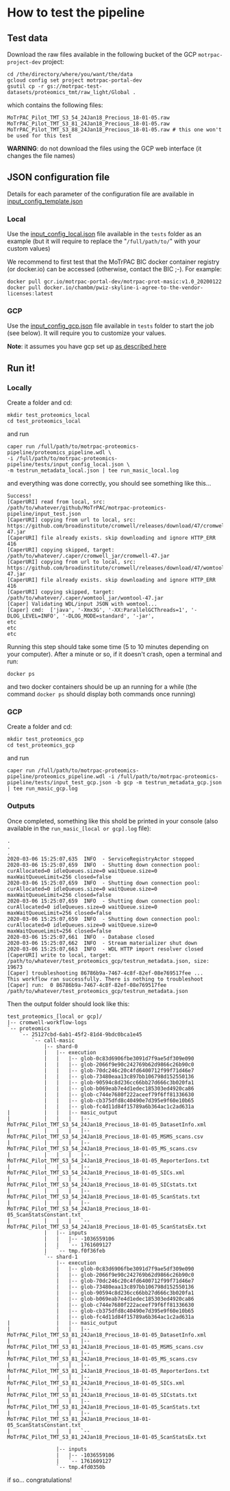 # How to test the pipeline

## Test data

Download the raw files available in the following bucket of the GCP `motrpac-project-dev` project:

```
cd /the/directory/where/you/want/the/data
gcloud config set project motrpac-portal-dev
gsutil cp -r gs://motrpac-test-datasets/proteomics_tmt/raw_light/Global .
```

which contains the following files:

```
MoTrPAC_Pilot_TMT_S3_54_24Jan18_Precious_18-01-05.raw
MoTrPAC_Pilot_TMT_S3_81_24Jan18_Precious_18-01-05.raw
MoTrPAC_Pilot_TMT_S3_88_24Jan18_Precious_18-01-05.raw # this one won't be used for this test
```

**WARNING**: do not download the files using the GCP web interface (it changes the file names)


## JSON configuration file

Details for each parameter of the configuration file are available in [input_config_template.json](../tests/input_config_template.json)

### Local

Use the [input_config_local.json](../tests/input_test_local.json) file available in the `tests` folder as an example (but it will require to replace the "`/full/path/to/`" with your custom values)

We recommend to first test that the MoTrPAC BIC docker container registry (or docker.io) can be accessed (otherwise, contact the BIC ;-). For example:

```
docker pull gcr.io/motrpac-portal-dev/motrpac-prot-masic:v1.0_20200122
docker pull docker.io/chambm/pwiz-skyline-i-agree-to-the-vendor-licenses:latest
```

### GCP

Use the [input_config_gcp.json](../tests/input_test_gcp.json) file available in `tests` folder to start the job (see below). It will require you to customize your values.

**Note**: it assumes you have gcp set up [as described here](https://cloud.google.com/container-registry/docs/advanced-authentication)


## Run it!

### Locally

Create a folder and cd:

```
mkdir test_proteomics_local
cd test_proteomics_local
```

and run

```
caper run /full/path/to/motrpac-proteomics-pipeline/proteomics_pipeline.wdl \
-i /full/path/to/motrpac-proteomics-pipeline/tests/input_config_local.json \
-m testrun_metadata_local.json | tee run_masic_local.log
```

and everything was done correctly, you should see something like this...

```
Success!
[CaperURI] read from local, src: /path/to/whatever/github/MoTrPAC/motrpac-proteomics-pipeline/input_test.json
[CaperURI] copying from url to local, src: https://github.com/broadinstitute/cromwell/releases/download/47/cromwell-47.jar
[CaperURI] file already exists. skip downloading and ignore HTTP_ERR 416
[CaperURI] copying skipped, target: /path/to/whatever/.caper/cromwell_jar/cromwell-47.jar
[CaperURI] copying from url to local, src: https://github.com/broadinstitute/cromwell/releases/download/47/womtool-47.jar
[CaperURI] file already exists. skip downloading and ignore HTTP_ERR 416
[CaperURI] copying skipped, target: /path/to/whatever/.caper/womtool_jar/womtool-47.jar
[Caper] Validating WDL/input JSON with womtool...
[Caper] cmd:  ['java', '-Xmx3G', '-XX:ParallelGCThreads=1', '-DLOG_LEVEL=INFO', '-DLOG_MODE=standard', '-jar',
etc
etc
etc
```

Running this step should take some time (5 to 10 minutes depending on your computer). After a minute or so, if it doesn't crash, open a terminal and run:

```
docker ps
```

and two docker containers should be up an running for a while (the command `docker ps` should display both commands once running)


### GCP

Create a folder and cd:

```
mkdir test_proteomics_gcp
cd test_proteomics_gcp
```

and run

```
caper run /full/path/to/motrpac-proteomics-pipeline/proteomics_pipeline.wdl -i /full/path/to/motrpac-proteomics-pipeline/tests/input_test_gcp.json -b gcp -m testrun_metadata_gcp.json | tee run_masic_gcp.log
```

### Outputs

Once completed, something like this shold be printed in your console (also available in the `run_masic_[local or gcp].log` file):

```
.
.
.
2020-03-06 15:25:07,635  INFO  - ServiceRegistryActor stopped
2020-03-06 15:25:07,659  INFO  - Shutting down connection pool: curAllocated=0 idleQueues.size=0 waitQueue.size=0 maxWaitQueueLimit=256 closed=false
2020-03-06 15:25:07,659  INFO  - Shutting down connection pool: curAllocated=0 idleQueues.size=0 waitQueue.size=0 maxWaitQueueLimit=256 closed=false
2020-03-06 15:25:07,659  INFO  - Shutting down connection pool: curAllocated=0 idleQueues.size=0 waitQueue.size=0 maxWaitQueueLimit=256 closed=false
2020-03-06 15:25:07,659  INFO  - Shutting down connection pool: curAllocated=0 idleQueues.size=0 waitQueue.size=0 maxWaitQueueLimit=256 closed=false
2020-03-06 15:25:07,661  INFO  - Database closed
2020-03-06 15:25:07,662  INFO  - Stream materializer shut down
2020-03-06 15:25:07,663  INFO  - WDL HTTP import resolver closed
[CaperURI] write to local, target: /path/to/whatever/test_proteomics_gcp/testrun_metadata.json, size: 19673
[Caper] troubleshooting 86786b9a-7467-4c8f-82ef-08e769517fee ...
This workflow ran successfully. There is nothing to troubleshoot
[Caper] run:  0 86786b9a-7467-4c8f-82ef-08e769517fee /path/to/whatever/test_proteomics_gcp/testrun_metadata.json
```

Then the output folder should look like this:

```
test_proteomics_[local or gcp]/
|-- cromwell-workflow-logs
`-- proteomics
    `-- 25127cbd-6ab1-45f2-81d4-9bdc0bca1e45
        `-- call-masic
            |-- shard-0
            |   |-- execution
            |   |   |-- glob-0c83d6906fbe3091d7f9ae5df309e090
            |   |   |-- glob-2066f9e90c242769b62d9866c26b90c0
            |   |   |-- glob-70dc246c20c4fd6400712f99f71d46e7
            |   |   |-- glob-73480eaa13c897bb106798d152550136
            |   |   |-- glob-90594c8d236cc66bb27d666c3b020fa1
            |   |   |-- glob-b069eab7e4d1edec185303ed4920ca86
            |   |   |-- glob-c744e7680f222aceef79f6ff81336630
            |   |   |-- glob-cb375dfd8c40490e7d395e9f60e10b65
            |   |   |-- glob-fc4d11d84f15789a6b364ac1c2ad631a
|           |   |   |-- masic_output
|           |   |   |   |-- MoTrPAC_Pilot_TMT_S3_54_24Jan18_Precious_18-01-05_DatasetInfo.xml
|           |   |   |   |-- MoTrPAC_Pilot_TMT_S3_54_24Jan18_Precious_18-01-05_MSMS_scans.csv
|           |   |   |   |-- MoTrPAC_Pilot_TMT_S3_54_24Jan18_Precious_18-01-05_MS_scans.csv
|           |   |   |   |-- MoTrPAC_Pilot_TMT_S3_54_24Jan18_Precious_18-01-05_ReporterIons.txt
|           |   |   |   |-- MoTrPAC_Pilot_TMT_S3_54_24Jan18_Precious_18-01-05_SICs.xml
|           |   |   |   |-- MoTrPAC_Pilot_TMT_S3_54_24Jan18_Precious_18-01-05_SICstats.txt
|           |   |   |   |-- MoTrPAC_Pilot_TMT_S3_54_24Jan18_Precious_18-01-05_ScanStats.txt
|           |   |   |   |-- MoTrPAC_Pilot_TMT_S3_54_24Jan18_Precious_18-01-05_ScanStatsConstant.txt
|           |   |   |   `-- MoTrPAC_Pilot_TMT_S3_54_24Jan18_Precious_18-01-05_ScanStatsEx.txt
            |   |-- inputs
            |   |   |-- -1036559106
            |   |   `-- 1761609127
            |   `-- tmp.f0f36feb
            `-- shard-1
                |-- execution
                |   |-- glob-0c83d6906fbe3091d7f9ae5df309e090
                |   |-- glob-2066f9e90c242769b62d9866c26b90c0
                |   |-- glob-70dc246c20c4fd6400712f99f71d46e7
                |   |-- glob-73480eaa13c897bb106798d152550136
                |   |-- glob-90594c8d236cc66bb27d666c3b020fa1
                |   |-- glob-b069eab7e4d1edec185303ed4920ca86
                |   |-- glob-c744e7680f222aceef79f6ff81336630
                |   |-- glob-cb375dfd8c40490e7d395e9f60e10b65
                |   |-- glob-fc4d11d84f15789a6b364ac1c2ad631a
|               |   |-- masic_output
|               |   |   |-- MoTrPAC_Pilot_TMT_S3_81_24Jan18_Precious_18-01-05_DatasetInfo.xml
|               |   |   |-- MoTrPAC_Pilot_TMT_S3_81_24Jan18_Precious_18-01-05_MSMS_scans.csv
|               |   |   |-- MoTrPAC_Pilot_TMT_S3_81_24Jan18_Precious_18-01-05_MS_scans.csv
|               |   |   |-- MoTrPAC_Pilot_TMT_S3_81_24Jan18_Precious_18-01-05_ReporterIons.txt
|               |   |   |-- MoTrPAC_Pilot_TMT_S3_81_24Jan18_Precious_18-01-05_SICs.xml
|               |   |   |-- MoTrPAC_Pilot_TMT_S3_81_24Jan18_Precious_18-01-05_SICstats.txt
|               |   |   |-- MoTrPAC_Pilot_TMT_S3_81_24Jan18_Precious_18-01-05_ScanStats.txt
|               |   |   |-- MoTrPAC_Pilot_TMT_S3_81_24Jan18_Precious_18-01-05_ScanStatsConstant.txt
|               |   |   `-- MoTrPAC_Pilot_TMT_S3_81_24Jan18_Precious_18-01-05_ScanStatsEx.txt
				
                |-- inputs
                |   |-- -1036559106
                |   `-- 1761609127
                `-- tmp.4fd0350b
```

if so... congratulations!